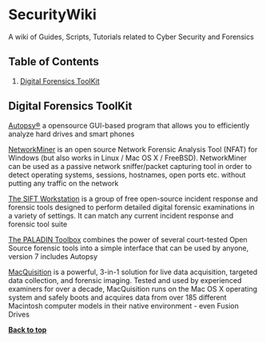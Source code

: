 SecurityWiki
==========

A wiki of Guides, Scripts, Tutorials related to Cyber Security and Forensics



Table of Contents
-----------------

  1. [Digital Forensics ToolKit](#Digital-Forensics-ToolKit)

           
           
## Digital Forensics ToolKit

[Autopsy®](http://www.sleuthkit.org/index.php?utm_source=github.com%2FLeo-G%2FDevopsWiki) a opensource GUI-based program that allows you to efficiently analyze hard drives and smart phones

[NetworkMiner](https://www.netresec.com/index.ashx?page=NetworkMiner?utm_source=github.com%2FLeo-G%2FDevopsWiki) is an open source Network Forensic Analysis Tool (NFAT) for Windows (but also works in Linux / Mac OS X / FreeBSD). NetworkMiner can be used as a passive network sniffer/packet capturing tool in order to detect operating systems, sessions, hostnames, open ports etc. without putting any traffic on the network

[The SIFT Workstation](https://digital-forensics.sans.org/community/downloads/#overview?utm_source=github.com%2FLeo-G%2FDevopsWiki) is a group of free open-source incident response and forensic tools designed to perform detailed digital forensic examinations in a variety of settings. It can match any current incident response and forensic tool suite

[The PALADIN Toolbox](https://sumuri.com/software/paladin?utm_source=github.com%2FLeo-G%2FDevopsWiki) combines the power of several court-tested Open Source forensic tools into a simple interface that can be used by anyone, version 7 includes Autopsy

[MacQuisition](https://www.blackbagtech.com/software-products/macquisition-8/macquisition.html?utm_source=github.com%2FLeo-G%2FDevopsWiki) is a powerful, 3-in-1 solution for live data acquisition, targeted data collection, and forensic imaging. Tested and used by experienced examiners for over a decade, MacQuisition runs on the Mac OS X operating system and safely boots and acquires data from over 185 different Macintosh computer models in their native environment - even Fusion Drives

**[Back to top](#table-of-contents)**

